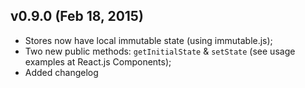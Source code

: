 ## v0.9.0 (Feb 18, 2015)
* Stores now have local immutable state (using immutable.js);
* Two new public methods: `getInitialState` & `setState` (see usage examples at React.js Components);
* Added changelog
